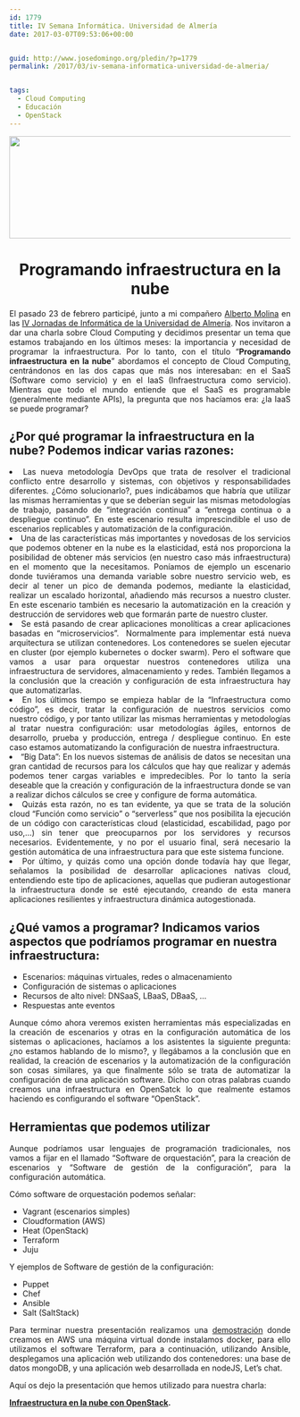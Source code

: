 ```yaml
---
id: 1779
title: IV Semana Informática. Universidad de Almería
date: 2017-03-07T09:53:06+00:00


guid: http://www.josedomingo.org/pledin/?p=1779
permalink: /2017/03/iv-semana-informatica-universidad-de-almeria/


tags:
  - Cloud Computing
  - Educación
  - OpenStack
---
```

<p style="text-align: justify;">
  <a class="thumbnail" href="{{ site.url }}{{ site.baseurl }}/assets/wp-content/uploads/2017/02/jornadas.png"><img class="aligncenter size-full wp-image-1788" src="{{ site.url }}{{ site.baseurl }}/assets/wp-content/uploads/2017/02/jornadas.png" alt="" width="573" height="183" srcset="{{ site.url }}{{ site.baseurl }}/assets/wp-content/uploads/2017/02/jornadas.png 573w, {{ site.url }}{{ site.baseurl }}/assets/wp-content/uploads/2017/02/jornadas-300x96.png 300w" sizes="(max-width: 573px) 100vw, 573px" /></a>
</p>

<h1 style="text-align: center;">
  <strong>Programando infraestructura en la nube</strong><br />
</h1>

<p style="text-align: justify;">
  El pasado 23 de febrero participé, junto a mi compañero <a href="https://twitter.com/alberto_molina">Alberto Molina</a> en las <a href="http://www.ual.es/eventos/jornadasinformatica/">IV Jornadas de Informática de la Universidad de Almería</a>. Nos invitaron a dar una charla sobre Cloud Computing y decidimos presentar un tema que estamos trabajando en los últimos meses: la importancia y necesidad de programar la infraestructura. Por lo tanto, con el título &#8220;<strong>Programando infraestructura en la nube</strong>&#8221; abordamos el concepto de Cloud Computing, centrándonos en las dos capas que más nos interesaban: en el SaaS (Software como servicio) y en el IaaS (Infraestructura como servicio). Mientras que todo el mundo entiende que el SaaS es programable (generalmente mediante APIs), la pregunta que nos hacíamos era: ¿la IaaS se puede programar?
</p>

## ¿Por qué programar la infraestructura en la nube? Podemos indicar varias razones:

<li style="text-align: justify;">
  Las nueva metodología DevOps que trata de resolver el tradicional conflicto entre desarrollo y sistemas, con objetivos y responsabilidades diferentes. ¿Cómo solucionarlo?, pues indicábamos que habría que utilizar las mismas herramientas y que se deberían seguir las mismas metodologías de trabajo, pasando de &#8220;integración continua&#8221; a &#8220;entrega continua o a despliegue continuo&#8221;. En este escenario resulta imprescindible el uso de escenarios replicables y automatización de la configuración.
</li>
<li style="text-align: justify;">
  Una de las características más importantes y novedosas de los servicios que podemos obtener en la nube es la elasticidad, está nos proporciona la posibilidad de obtener más servicios (en nuestro caso más infraestructura) en el momento que la necesitamos. Poníamos de ejemplo un escenario donde tuviéramos una demanda variable sobre nuestro servicio web, es decir al tener un pico de demanda podemos, mediante la elasticidad, realizar un escalado horizontal, añadiendo más recursos a nuestro cluster. En este escenario también es necesario la automatización en la creación y destrucción de servidores web que formarán parte de nuestro cluster.
</li>
<li style="text-align: justify;">
  Se está pasando de crear aplicaciones monolíticas a crear aplicaciones basadas en &#8220;microservicios&#8221;.  Normalmente para implementar está nueva arquitectura se utilizan contenedores. Los contenedores se suelen ejecutar en cluster (por ejemplo kubernetes o docker swarm). Pero el software que vamos a usar para orquestar nuestros contenedores utiliza una infraestructura de servidores, almacenamiento y redes. También llegamos a la conclusión que la creación y configuración de esta infraestructura hay que automatizarlas.
</li>
<li style="text-align: justify;">
  En los últimos tiempo se empieza hablar de la &#8220;Infraestructura como código&#8221;, es decir, tratar la configuración de nuestros servicios como nuestro código, y por tanto utilizar las mismas herramientas y metodologías al tratar nuestra configuración: usar metodologías ágiles, entornos de desarrollo, prueba y producción, entrega / despliegue continuo. En este caso estamos automatizando la configuración de nuestra infraestructura.
</li>
<li style="text-align: justify;">
  &#8220;Big Data&#8221;: En los nuevos sistemas de análisis de datos se necesitan una gran cantidad de recursos para los cálculos que hay que realizar y además podemos tener cargas variables e impredecibles. Por lo tanto la sería deseable que la creación y configuración de la infraestructura donde se van a realizar dichos cálculos se cree y configure de forma automática.
</li>
<li style="text-align: justify;">
  Quizás esta razón, no es tan evidente, ya que se trata de la solución cloud &#8220;Función como servicio&#8221; o &#8220;serverless&#8221; que nos posibilita la ejecución de un código con características cloud (elasticidad, escabilidad, pago por uso,&#8230;) sin tener que preocuparnos por los servidores y recursos necesarios. Evidentemente, y no por el usuario final, será necesario la gestión automática de una infraestructura para que este sistema funcione.
</li>
<li style="text-align: justify;">
  Por último, y quizás como una opción donde todavía hay que llegar, señalamos la posibilidad de desarrollar aplicaciones nativas cloud, entendiendo este tipo de aplicaciones, aquellas que pudieran autogestionar la infraestructura donde se esté ejecutando, creando de esta manera aplicaciones resilientes y infraestructura dinámica autogestionada.
</li>

<!--more-->

## ¿Qué vamos a programar? Indicamos varios aspectos que podríamos programar en nuestra infraestructura:

  * Escenarios: máquinas virtuales, redes o almacenamiento
  * Configuración de sistemas o aplicaciones
  * Recursos de alto nivel: DNSaaS, LBaaS, DBaaS, &#8230;
  * Respuestas ante eventos

<p style="text-align: justify;">
  Aunque cómo ahora veremos existen herramientas más especializadas en la creación de escenarios y otras en la configuración automática de los sistemas o aplicaciones, hacíamos a los asistentes la siguiente pregunta: ¿no estamos hablando de lo mismo?, y llegábamos a la conclusión que en realidad, la creación de escenarios y la automatización de la configuración son cosas similares, ya que finalmente sólo se trata de automatizar la configuración de una aplicación software. Dicho con otras palabras cuando creamos una infraestructura en OpenSatck lo que realmente estamos haciendo es configurando el software &#8220;OpenStack&#8221;.
</p>

## Herramientas que podemos utilizar

<p style="text-align: justify;">
  Aunque podríamos usar lenguajes de programación tradicionales, nos vamos a fijar en el llamado &#8220;Software de orquestación&#8221;, para la creación de escenarios y &#8220;Software de gestión de la configuración&#8221;, para la configuración automática.
</p>

<p style="text-align: justify;">
  Cómo software de orquestación podemos señalar:
</p>

<ul style="text-align: justify;">
  <li>
    Vagrant (escenarios simples)
  </li>
  <li>
    Cloudformation (AWS)
  </li>
  <li>
    Heat (OpenStack)
  </li>
  <li>
    Terraform
  </li>
  <li>
    Juju
  </li>
</ul>

<p style="text-align: justify;">
  Y ejemplos de Software de gestión de la configuración:
</p>

<ul style="text-align: justify;">
  <li>
    Puppet
  </li>
  <li>
    Chef
  </li>
  <li>
    Ansible
  </li>
  <li>
    Salt (SaltStack)
  </li>
</ul>

<p style="text-align: justify;">
  Para terminar nuestra presentación realizamos una <a href="https://github.com/iesgn/presentacion-ual17/tree/gh-pages/ejemplo">demostración</a> donde creamos en AWS una máquina virtual donde instalamos docker, para ello utilizamos el software Terraform, para a continuación, utilizando Ansible, desplegamos una aplicación web utilizando dos contenedores: una base de datos mongoDB, y una aplicación web desarrollada en nodeJS, Let&#8217;s chat.
</p>

Aquí os dejo la presentación que hemos utilizado para nuestra charla:

**[Infraestructura en la nube con OpenStack](http://iesgn.github.io/presentacion-ual17/#/).**   

<center>
</center>



<!-- AddThis Advanced Settings generic via filter on the_content -->

<!-- AddThis Share Buttons generic via filter on the_content -->